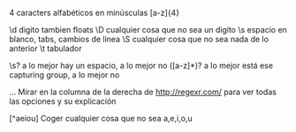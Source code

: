 4 caracters alfabéticos en minúsculas
[a-z]{4}


\d digito
  tambien floats
\D cualquier cosa que no sea un digito
\s espacio en blanco, tabs, cambios de linea
\S cualquier cosa que no sea nada de lo anterior
\t tabulador

\s? a lo mejor hay un espacio, a lo mejor no
([a-z]*)\? a lo mejor está ese capturing group, a lo mejor no

...
Mirar en la columna de la derecha de http://regexr.com/ para ver todas las opciones y su explicación


[^aeiou]
Coger cualquier cosa que no sea a,e,i,o,u
